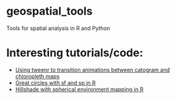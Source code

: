 # geospatial_tools
Tools for spatial analysis in R and Python

# Interesting tutorials/code:
* [Using tweenr to transition animations between catogram and chloropleth maps](http://www.r-graph-gallery.com/a-smooth-transition-between-chloropleth-and-cartogram/)
* [Great circles with sf and sp in R](https://www.jessesadler.com/post/great-circles-sp-sf/)
* [Hillshade with spherical environment mapping in R](https://atriplex.info/blog/index.php/2018/02/21/hillshade-with-spherical-environment-mapping/)
